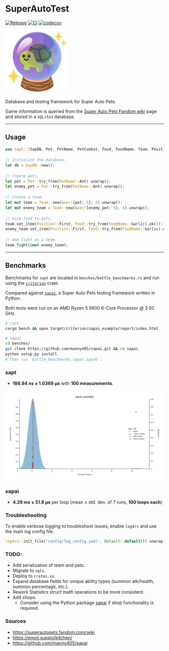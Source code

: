# SuperAutoTest
[![Release](https://img.shields.io/github/v/release/koisland/SuperAutoTest)]()
[![CI](https://github.com/koisland/SuperAutoTest/actions/workflows/ci.yaml/badge.svg)](https://github.com/koisland/SuperAutoTest/actions/workflows/ci.yaml)
[![codecov](https://codecov.io/gh/koisland/SuperAutoTest/branch/main/graph/badge.svg?token=0HTPI2EF7T)](https://codecov.io/gh/koisland/SuperAutoTest)

<img src="docs/images/turtle_crystal_ball.png" width="40%" />

Database and testing framework for Super Auto Pets.

Game information is queried from the [Super Auto Pets Fandom wiki](https://superautopets.fandom.com/wiki) page and stored in a `SQLite3` database.

---

## Usage
```rust
use sapt::{SapDB, Pet, PetName, PetCombat, Food, FoodName, Team, Position};

// Initialize the database.
let db = SapDB::new();

// Create pets.
let pet = Pet::try_from(PetName::Ant).unwrap();
let enemy_pet = Pet::try_from(PetName::Ant).unwrap();

// Create a team.
let mut team = Team::new(&vec![pet; 5], 5).unwrap();
let mut enemy_team = Team::new(&vec![enemy_pet; 5], 5).unwrap();

// Give food to pets.
team.set_item(Position::First, Food::try_from(FoodName::Garlic).ok());
enemy_team.set_item(Position::First, Food::try_from(FoodName::Garlic).ok());

// And fight as a team.
team.fight(&mut enemy_team);
```

---
## Benchmarks
Benchmarks for `sapt` are located in `benches/battle_benchmarks.rs` and run using the [`criterion`](https://docs.rs/crate/criterion/latest) crate.

Compared against [`sapai`](https://github.com/manny405/sapai#battles), a Super Auto Pets testing framework written in Python.

Both tests were run on an AMD Ryzen 5 5600 6-Core Processor @ 3.50 GHz.

```bash
# sapt
cargo bench && open target/criterion/sapai_example/report/index.html
```

```bash
# sapai
cd benches/
git clone https://github.com/manny405/sapai.git && cd sapai
python setup.py install
# Then run `battle_benchmarks_sapai.ipynb`.
```

### sapt
* **166.84 ns ± 1.0369 µs** with **100 measurements**.

![](docs/images//pdf.svg)

### sapai
* **4.29 ms ± 51.8 µs** per loop (mean ± std. dev. of 7 runs, **100 loops each**)


### Troubleshooting
To enable verbose logging to troubleshoot issues, enable `log4rs` and use the main log config file.
```rust
log4rs::init_file("config/log_config.yaml", Default::default()).unwrap();
```

### TODO:
* Add serialization of team and pets.
* Migrate to `sqlx`.
* Deploy to `crates.io`.
* Expand database fields for unique ability types (summon atk/health, summon percentage, etc.).
* Rework Statistics struct math operations to be more consistent.
* Add shops.
  * Consider using the Python package [sapai](https://github.com/manny405/sapai) if shop functionality is required.

### Sources
* https://superautopets.fandom.com/wiki
* https://emoji.supply/kitchen/
* https://github.com/manny405/sapai
